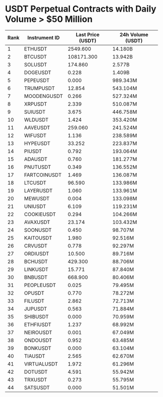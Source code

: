 # USDT Perpetual Contracts with Daily Volume > $50 Million

| Rank | Instrument ID | Last Price (USDT) | 24h Volume (USDT) |
|------|---------------|-------------------|-------------------|
| 1 | ETHUSDT | 2549.600 | 14.180B |
| 2 | BTCUSDT | 108171.300 | 13.942B |
| 3 | SOLUSDT | 174.860 | 2.577B |
| 4 | DOGEUSDT | 0.228 | 1.409B |
| 5 | PEPEUSDT | 0.000 | 989.343M |
| 6 | TRUMPUSDT | 12.854 | 543.104M |
| 7 | MOODENGUSDT | 0.266 | 527.324M |
| 8 | XRPUSDT | 2.339 | 510.087M |
| 9 | SUIUSDT | 3.675 | 446.758M |
| 10 | WLDUSDT | 1.424 | 353.420M |
| 11 | AAVEUSDT | 259.060 | 241.524M |
| 12 | WIFUSDT | 1.136 | 238.589M |
| 13 | HYPEUSDT | 33.252 | 223.837M |
| 14 | PIUSDT | 0.792 | 193.064M |
| 15 | ADAUSDT | 0.760 | 181.277M |
| 16 | PNUTUSDT | 0.349 | 136.552M |
| 17 | FARTCOINUSDT | 1.469 | 136.087M |
| 18 | LTCUSDT | 96.590 | 133.986M |
| 19 | LAYERUSDT | 1.060 | 133.961M |
| 20 | MEWUSDT | 0.004 | 133.098M |
| 21 | UNIUSDT | 6.109 | 119.231M |
| 22 | COOKIEUSDT | 0.294 | 104.266M |
| 23 | AVAXUSDT | 23.174 | 103.432M |
| 24 | SOONUSDT | 0.450 | 98.707M |
| 25 | KAITOUSDT | 1.980 | 92.516M |
| 26 | CRVUSDT | 0.778 | 92.297M |
| 27 | ORDIUSDT | 10.500 | 89.716M |
| 28 | BCHUSDT | 429.300 | 88.706M |
| 29 | LINKUSDT | 15.771 | 87.840M |
| 30 | BNBUSDT | 668.900 | 80.406M |
| 31 | PEOPLEUSDT | 0.025 | 79.495M |
| 32 | OPUSDT | 0.770 | 78.272M |
| 33 | FILUSDT | 2.862 | 72.713M |
| 34 | JUPUSDT | 0.563 | 71.884M |
| 35 | SHIBUSDT | 0.000 | 70.959M |
| 36 | ETHFIUSDT | 1.237 | 68.992M |
| 37 | NEIROUSDT | 0.001 | 67.049M |
| 38 | ONDOUSDT | 0.952 | 63.485M |
| 39 | BONKUSDT | 0.000 | 63.104M |
| 40 | TIAUSDT | 2.565 | 62.670M |
| 41 | VIRTUALUSDT | 1.972 | 61.296M |
| 42 | DOTUSDT | 4.591 | 55.942M |
| 43 | TRXUSDT | 0.273 | 55.795M |
| 44 | SATSUSDT | 0.000 | 51.501M |
